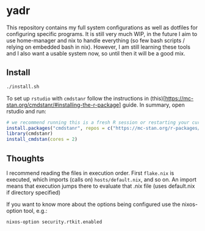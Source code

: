 # yadr

This repository contains my full system configurations as well as dotfiles for configuring specific programs.
It is still very much WIP, in the future I aim to use home-manager and nix to handle everything (so few bash scripts / relying on embedded bash in nix).
However, I am still learning these tools and I also want a usable system now, so until then it will be a good mix.

## Install

```sh
./install.sh
```

To set up `rstudio` with `cmdstanr` follow the instructions in (this)[https://mc-stan.org/cmdstanr/#installing-the-r-package] guide.
In summary, open rstudio and run:
```r
# we recommend running this is a fresh R session or restarting your current session
install.packages("cmdstanr", repos = c("https://mc-stan.org/r-packages/", getOption("repos")))
library(cmdstanr)
install_cmdstan(cores = 2)
```

## Thoughts

I recommend reading the files in execution order.
First `flake.nix` is executed, which imports (calls on) `hosts/default.nix`, and so on.
An import means that execution jumps there to evaluate that .nix file (uses default.nix if directory specified)

If you want to know more about the options being configured use the nixos-option tool, e.g.:
```sh
nixos-option security.rtkit.enabled
```

